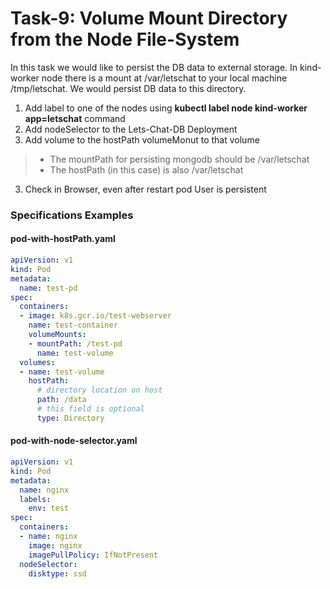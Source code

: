 # Task-9: Volume Mount Directory from the Node File-System
In this task we would like to persist the DB data to external storage.
In kind-worker node there is a mount at /var/letschat to your local machine /tmp/letschat.
We would persist DB data to this directory.
1. Add label to one of the nodes using **kubectl label node kind-worker app=letschat** command
2. Add nodeSelector to the Lets-Chat-DB Deployment
3. Add volume to the hostPath volumeMonut to that volume
  > * The mountPath for persisting mongodb should be /var/letschat
  > * The hostPath (in this case) is also /var/letschat 
3. Check in Browser, even after restart pod User is persistent

  
### Specifications Examples
#### pod-with-hostPath.yaml
```yaml
apiVersion: v1
kind: Pod
metadata:
  name: test-pd
spec:
  containers:
  - image: k8s.gcr.io/test-webserver
    name: test-container
    volumeMounts:
    - mountPath: /test-pd
      name: test-volume
  volumes:
  - name: test-volume
    hostPath:
      # directory location on host
      path: /data
      # this field is optional
      type: Directory
```
#### pod-with-node-selector.yaml
```yaml
apiVersion: v1
kind: Pod
metadata:
  name: nginx
  labels:
    env: test
spec:
  containers:
  - name: nginx
    image: nginx
    imagePullPolicy: IfNotPresent
  nodeSelector:
    disktype: ssd
```
